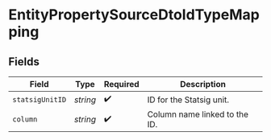 # EntityPropertySourceDtoIdTypeMapping


## Fields

| Field                         | Type                          | Required                      | Description                   |
| ----------------------------- | ----------------------------- | ----------------------------- | ----------------------------- |
| `statsigUnitID`               | *string*                      | :heavy_check_mark:            | ID for the Statsig unit.      |
| `column`                      | *string*                      | :heavy_check_mark:            | Column name linked to the ID. |